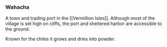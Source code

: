 ### Wahacha

A town and trading port in the [[Vermillion Isles]]. Although most of the village is set high on cliffs, the port and sheltered harbor are accessible to the ground.

Known for the chiles it grows and dries into powder. 
